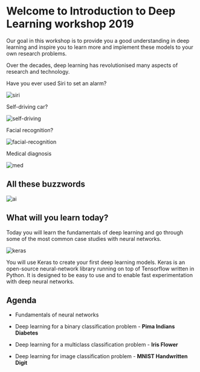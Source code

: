 # Welcome to Introduction to Deep Learning workshop 2019

Our goal in this workshop is to provide you a good understanding in deep learning and inspire you to learn more and implement these models to your own research problems.

Over the decades, deep learning has revolutionised many aspects of research and technology.

Have you ever used Siri to set an alarm?

![siri](https://static1.squarespace.com/static/54f96b07e4b04529199fd6a5/t/5b5b393a1ae6cf14d8e0dc67/1532705098916/Siri+setting+alarm+demo.gif)

Self-driving car?

![self-driving](https://media1.tenor.com/images/8456fab940258acf57869491f5cc18d3/tenor.gif?itemid=10697697)

Facial recognition?

![facial-recognition](https://cdn.vox-cdn.com/thumbor/Izxk07irjgvKcoeA1z1tvc4geVY=/400x0/filters:no_upscale()/cdn.vox-cdn.com/uploads/chorus_asset/file/9865669/FoolishAlarmingAttwatersprairiechicken_max_14mb.gif)

Medical diagnosis

![med](https://storage.googleapis.com/gweb-uniblog-publish-prod/original_images/lung_cancer_scan.gif)

## All these buzzwords

![ai](https://1.bp.blogspot.com/-ldVI2916ElA/W_aQyOoUFMI/AAAAAAAAFmw/0AMKqgpUlA0e2qOdomvaLy8IHW2_xMmKACLcBGAs/s1600/AI%2B-%2BML%2B-%2BDL.PNG)

## What will you learn today?

Today you will learn the fundamentals of deep learning and go through some of the most common case studies with neural networks.

![keras](https://keras.io/img/keras-logo-small.jpg)

You will use Keras to create your first deep learning models. Keras is an open-source neural-network library running on top of Tensorflow written in Python. It is designed to be easy to use and to enable fast experimentation with deep neural networks.

## Agenda 

* Fundamentals of neural networks

* Deep learning for a binary classification problem - **Pima Indians Diabetes**

* Deep learning for a multiclass classification problem - **Iris Flower**

* Deep learning for image classification problem - **MNIST Handwritten Digit**
